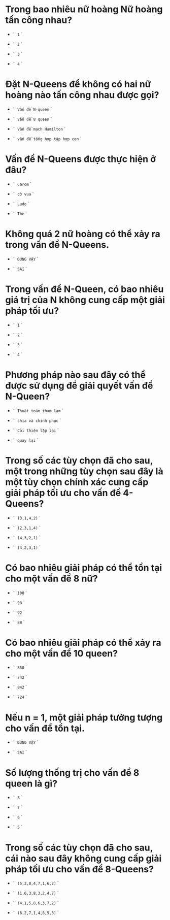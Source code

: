 # Trong bao nhiêu nữ hoàng Nữ hoàng tấn công nhau?

- `` `
  1
  `` `

- `` `
  2
  `` `

* `` `
  3
  `` `

- `` `
  4
  `` `

# Đặt N-Queens để không có hai nữ hoàng nào tấn công nhau được gọi?

* `` `
  Vấn đề N-queen
  `` `

- `` `
  Vấn đề 8 queen
  `` `

- `` `
  Vấn đề mạch Hamilton
  `` `

- `` `
  vấn đề tổng hợp tập hợp con
  `` `

# Vấn đề N-Queens được thực hiện ở đâu?

- `` `
  Carom
  `` `

* `` `
  cờ vua
  `` `

- `` `
  Ludo
  `` `

- `` `
  Thẻ
  `` `

# Không quá 2 nữ hoàng có thể xảy ra trong vấn đề N-Queens.

- `` `
  ĐÚNG VẬY
  `` `

* `` `
  SAI
  `` `

# Trong vấn đề N-Queen, có bao nhiêu giá trị của N không cung cấp một giải pháp tối ưu?

- `` `
  1
  `` `

* `` `
  2
  `` `

- `` `
  3
  `` `

- `` `
  4
  `` `

# Phương pháp nào sau đây có thể được sử dụng để giải quyết vấn đề N-Queen?

- `` `
  Thuật toán tham lam
  `` `

- `` `
  chia và chinh phục
  `` `

- `` `
  Cải thiện lặp lại
  `` `

* `` `
  quay lại
  `` `

# Trong số các tùy chọn đã cho sau, một trong những tùy chọn sau đây là một tùy chọn chính xác cung cấp giải pháp tối ưu cho vấn đề 4-Queens?

* `` `
  (3,1,4,2)
  `` `

- `` `
  (2,3,1,4)
  `` `

- `` `
  (4,3,2,1)
  `` `

- `` `
  (4,2,3,1)
  `` `

# Có bao nhiêu giải pháp có thể tồn tại cho một vấn đề 8 nữ?

- `` `
  100
  `` `

- `` `
  98
  `` `

* `` `
  92
  `` `

- `` `
  88
  `` `

# Có bao nhiêu giải pháp có thể xảy ra cho một vấn đề 10 queen?

- `` `
  850
  `` `

- `` `
  742
  `` `

- `` `
  842
  `` `

* `` `
  724
  `` `

# Nếu n = 1, một giải pháp tưởng tượng cho vấn đề tồn tại.

- `` `
  ĐÚNG VẬY
  `` `

* `` `
  SAI
  `` `

# Số lượng thống trị cho vấn đề 8 queen là gì?

- `` `
  8
  `` `

- `` `
  7
  `` `

- `` `
  6
  `` `

* `` `
  5
  `` `

# Trong số các tùy chọn đã cho sau, cái nào sau đây không cung cấp giải pháp tối ưu cho vấn đề 8-Queens?

- `` `
  (5,3,8,4,7,1,6,2)
  `` `

* `` `
  (1,6,3,8,3,2,4,7)
  `` `

- `` `
  (4,1,5,8,6,3,7,2)
  `` `

- `` `
  (6,2,7,1,4,8,5,3)
  `` `